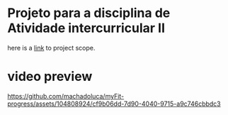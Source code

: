 # Projeto para a disciplina de Atividade intercurricular II

here is a [link](https://www.canva.com/design/DAFfwFl740A/yCd27XCaSjTL-nN3hyJASw/edit?utm_content=DAFfwFl740A&utm_campaign=designshare&utm_medium=link2&utm_source=sharebutton) to project scope.

# video preview

https://github.com/machadoluca/myFit-progress/assets/104808924/cf9b06dd-7d90-4040-9715-a9c746cbbdc3

